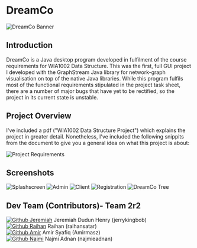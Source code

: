 # DreamCo
![DreamCo Banner](https://github.com/jerrykingbob/DreamCo/blob/master/Dreamco%20Banner.png?raw=true)


## Introduction
DreamCo is a Java desktop program developed in fulfilment of the course requirements for WIA1002 Data Structure. This was the first, full GUI project I developed with the GraphStream Java library for network-graph visualisation on top of the native Java libraries. While this program fulfils most of the functional requirements stipulated in the project task sheet, there are a number of major bugs that have yet to be rectified, so the project in its current state is unstable.

## Project Overview
I've included a pdf ("WIA1002 Data Structure Project") which explains the project in greater detail. Nonetheless, I've included the following snippits from the document to give you a general idea on what this project is about:

![Project Requirements](https://raw.githubusercontent.com/jerrykingbob/DreamCo/master/Project%20Requirements.png)

## Screenshots
![Splashscreen](https://raw.githubusercontent.com/jerrykingbob/DreamCo/master/ad.png)
![Admin](https://raw.githubusercontent.com/jerrykingbob/DreamCo/master/dreamco.png)
![Client](https://raw.githubusercontent.com/jerrykingbob/DreamCo/master/client.png)
![Registration](https://raw.githubusercontent.com/jerrykingbob/DreamCo/master/register%20client.png)
![DreamCo Tree](https://raw.githubusercontent.com/jerrykingbob/DreamCo/master/Scammer%20Tree.png)

## Dev Team (Contributors)- Team 2r2
<a href="https://github.com/jerrykingbob">![Github Jeremiah](https://img.shields.io/badge/GitHub-100000?style=for-the-badge&logo=github&logoColor=white)</a> Jeremiah Dudun Henry (jerrykingbob)
<br><a href="https://github.com/Raihansatar">![Github Raihan](https://img.shields.io/badge/GitHub-100000?style=for-the-badge&logo=github&logoColor=white)</a> Raihan (raihansatar)
<br><a href="https://github.com/Amirmasz">![Github Amir](https://img.shields.io/badge/GitHub-100000?style=for-the-badge&logo=github&logoColor=white)</a> Amir Syafiq (Amirmasz)
<br><a href="https://github.com/najmieadnan">![Github Najmi](https://img.shields.io/badge/GitHub-100000?style=for-the-badge&logo=github&logoColor=white)</a> Najmi Adnan (najmieadnan)
